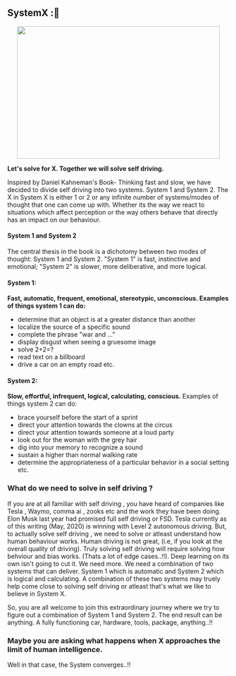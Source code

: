 ##  SystemX ::wrench:

<!-- Alignment options!!!!! -->
<p align="center">
  <img width="460" height="300" src="https://github.com/SystemX-ai/SystemX/blob/master/images/logo.png">
</p>


**Let's solve for X. Together we will solve self driving.**

Inspired by Daniel Kahneman's Book- Thinking fast and slow, we have decided to divide self driving into two systems. System 1 and System 2. 
The X in System X is either 1 or 2 or any infinite number of systems/modes of thought that one can come up with. Whether its the way we react to situations which affect perception or the way others behave that directly has an impact on our 
behaviour. 

#### System 1 and System 2

The central thesis in the book is a dichotomy between two modes of thought: System 1 and System 2.
"System 1" is fast, instinctive and emotional; "System 2" is slower, more deliberative, and more logical.

#### System 1:
**Fast, automatic, frequent, emotional, stereotypic, unconscious. Examples of things system 1 can do:**
- determine that an object is at a greater distance than another
- localize the source of a specific sound
- complete the phrase "war and ..."
- display disgust when seeing a gruesome image
- solve 2+2=?
- read text on a billboard
- drive a car on an empty road etc.

#### System 2:
**Slow, effortful, infrequent, logical, calculating, conscious.**
Examples of things system 2 can do:
- brace yourself before the start of a sprint
- direct your attention towards the clowns at the circus
- direct your attention towards someone at a loud party
- look out for the woman with the grey hair
- dig into your memory to recognize a sound
- sustain a higher than normal walking rate
- determine the appropriateness of a particular behavior in a social setting etc.

### What do we need to solve in self driving ?

If you are at all familiar with self driving , you have heard of companies like Tesla , Waymo, comma ai , zooks etc and the work
they have been doing. Elon Musk last year had promised full self driving or FSD. Tesla currently as of this writing (May, 2020) is winning 
with Level 2 autonomous driving. But, to actually solve self driving , we need to solve or atleast understand how human behaviour works. 
Human driving is not great, (i.e, if you look at the overall quality of driving). Truly solving self driving will require solving how behviour and
bias works. (Thats a lot of edge cases..!!). Deep learning on its own isn't going to cut it. We need more. We need a combination of two systems
that can deliver. System 1 which is automatic and System 2 which is logical and calculating. A combination of these two systems may truely 
help come close to solving self driving or atleast that's what we like to believe in System X. 

So, you are all welcome to join this extraordinary journey where we try to figure out a combination of System 1 and System 2. The end result can be anything. A fully functioning car, hardware, tools, package, anything..!! 



### Maybe you are asking what happens when X approaches the limit of human intelligence. 

Well in that case, the System converges..!!

